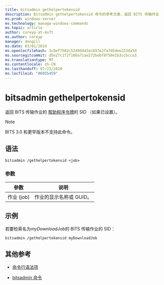 ```yaml
---
title: bitsadmin gethelpertokensid
description: Bitsadmin gethelpertokensid 命令的参考文章，返回 BITS 传输作业的帮助程序令牌的 SID （如果已设置）。
ms.prod: windows-server
ms.technology: manage-windows-commands
ms.topic: article
author: coreyp-at-msft
ms.author: coreyp
manager: dongill
ms.date: 03/01/2019
ms.openlocfilehash: 3c8ef7502c524994454c697e2fa7d5dee223da5d
ms.sourcegitcommit: d5e27c1f2f168a71ae272bebf8f50e1b3ccbcca3
ms.translationtype: MT
ms.contentlocale: zh-CN
ms.lasthandoff: 07/23/2020
ms.locfileid: "86955459"
---
```

# <a name="bitsadmin-gethelpertokensid"></a>bitsadmin gethelpertokensid

返回 BITS 传输作业的 [帮助程序令牌](/windows/win32/bits/helper-tokens-for-bits-transfer-jobs)的 SID （如果已设置）。

> [!NOTE]
> BITS 3.0 和更早版本不支持此命令。

## <a name="syntax"></a>语法

```
bitsadmin /gethelpertokensid <job>
```

### <a name="parameters"></a>参数

| 参数 | 说明 |
| -------------- | -------------- |
| 作业 (job) | 作业的显示名称或 GUID。 |

## <a name="examples"></a>示例

若要检索名为*myDownloadJob*的 BITS 传输作业的 SID：

```
bitsadmin /gethelpertokensid myDownloadJob
```

## <a name="additional-references"></a>其他参考

- [命令行语法项](command-line-syntax-key.md)

- [bitsadmin 命令](bitsadmin.md)
